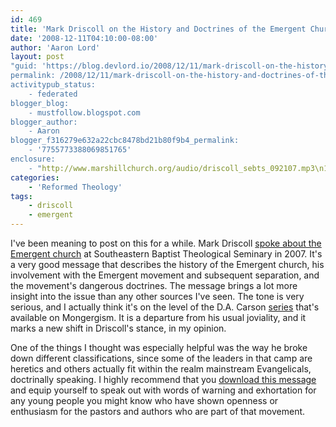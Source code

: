 ```yaml
---
id: 469
title: 'Mark Driscoll on the History and Doctrines of the Emergent Church Movement'
date: '2008-12-11T04:10:00-08:00'
author: 'Aaron Lord'
layout: post
"guid: 'https://blog.devlord.io/2008/12/11/mark-driscoll-on-the-history-and-doctrines-of-the-emergent-church-movement/'
permalink: /2008/12/11/mark-driscoll-on-the-history-and-doctrines-of-the-emergent-church-movement/
activitypub_status:
    - federated
blogger_blog:
    - mustfollow.blogspot.com
blogger_author:
    - Aaron
blogger_f316279e632a22cbc8478bd21b80f9b4_permalink:
    - '7755773388069851765'
enclosure:
    - "http://www.marshillchurch.org/audio/driscoll_sebts_092107.mp3\n184\naudio/mpeg\n"
categories:
    - 'Reformed Theology'
tags:
    - driscoll
    - emergent
---
```


I've been meaning to post on this for a while. Mark Driscoll <a href="http://www.marshillchurch.org/audio/driscoll_sebts_092107.mp3">spoke about the Emergent church</a> at Southeastern Baptist Theological Seminary in 2007. It's a very good message that describes the history of the Emergent church, his involvement with the Emergent movement and subsequent separation, and the movement's dangerous doctrines. The message brings a lot more insight into the issue than any other sources I've seen. The tone is very serious, and I actually think it's on the level of the D.A. Carson <a href="http://www.monergism.com/directory/link_category/Audio-and-Multimedia/All-Speakers-Lectures-and-Sermons/DA-Carson/Emergent-Church/">series</a> that's available on Mongergism. It is a departure from his usual joviality, and it marks a new shift in Driscoll's stance, in my opinion.

One of the things I thought was especially helpful was the way he broke down different classifications, since some of the leaders in that camp are heretics and others actually fit within the realm mainstream Evangelicals, doctrinally speaking. I highly recommend that you <a href="http://www.marshillchurch.org/audio/driscoll_sebts_092107.mp3">download this message</a> and equip yourself to speak out with words of warning and exhortation for any young people you might know who have shown openness or enthusiasm for the pastors and authors who are part of that movement.